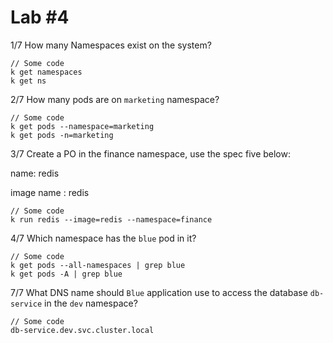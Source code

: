 # Lab #4

1/7 How many Namespaces exist on the system?

```
// Some code
k get namespaces
k get ns
```

2/7 How many pods are on `marketing` namespace?

```
// Some code
k get pods --namespace=marketing
k get pods -n=marketing
```

3/7 Create a PO in the finance namespace, use the spec five below:

name: redis

image name : redis

```
// Some code
k run redis --image=redis --namespace=finance
```

4/7 Which namespace has the `blue` pod in it?

```
// Some code
k get pods --all-namespaces | grep blue
k get pods -A | grep blue
```

7/7 What DNS name should `Blue` application use to access the database `db-service` in the `dev` namespace?

```
// Some code
db-service.dev.svc.cluster.local
```
